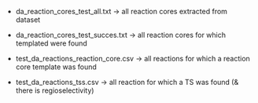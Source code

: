 - da_reaction_cores_test_all.txt -> all reaction cores extracted from dataset
- da_reaction_cores_test_succes.txt -> all reaction cores for which templated were found

- test_da_reactions_reaction_core.csv -> all reactions for which a reaction core template was found
- test_da_reactions_tss.csv -> all reaction for which a TS was found (& there is regioselectivity)